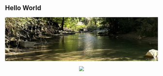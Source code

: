 ## Hello World 
![nature](./nature.jpg)
<p align="center"> 
  <img src="https://profile-counter.glitch.me/goto-eof/count.svg" />
</p>

